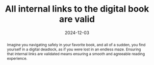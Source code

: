 ---
title: All internal links to the digital book are valid
abstract: Imagine you navigating safely in your favorite book, and all of a sudden, you find yourself in a digital deadlock, as if you were lost in an endless maze. Ensuring that internal links are validated means ensuring a smooth and agreeable reading experience.
categories:
  - Links
agrege: O4147-E051
opquast: 4 147
indiceebook: "51"
description: Rule 051
before: "050"
weight: "051"
after: "052"
actif: "1"
layout: rules
date: 2024-12-03
tags:
  - Usability
  - Trust
objectif:
  - Facilitate quick access to all content
  - Avoid receiving
Meo:
  - Ensure that the tool used for content editing has a satisfactory and consistent management of internal hyperlinks.
Controle:
  - Run a check of the validity of all links
epubcheck: true
ace: false
humancheck: false
ReadiumGoToolkit: null
Source:
  - Opquast
Referentiel:
  - EPUB Accessibility 1.1](https://www.w3.org/TR/epub-a11y-11/)
steps:
  - Design
  - Production numérique
---